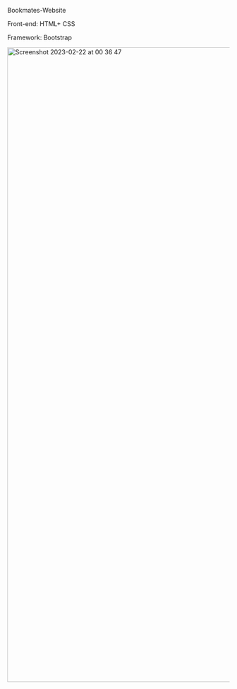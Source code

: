 Bookmates-Website


Front-end: HTML+ CSS

Framework: Bootstrap

<img width="1440" alt="Screenshot 2023-02-22 at 00 36 47" src="https://user-images.githubusercontent.com/125429515/220405280-efeca102-92ca-4459-86c3-fe5c843de560.png">
